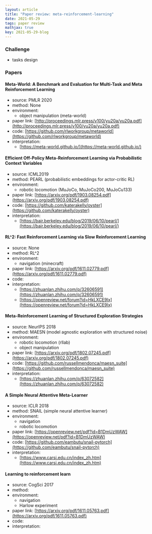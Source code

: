 ```yaml
---
layout: article
title: "Paper review: meta-reinforcement-learning"
date: 2021-05-29
tags: paper review
mathjax: true
key: 2021-05-29-blog
---
```

### Challenge
- tasks design

### Papers
#### Meta-World: A Benchmark and Evaluation for Multi-Task and Meta Reinforcement Learning
- source: PMLR 2020
- method: None
- environment:
  - object manipulation (meta-world) 
- paper link: [http://proceedings.mlr.press/v100/yu20a/yu20a.pdf](http://proceedings.mlr.press/v100/yu20a/yu20a.pdf)
- code:  [https://github.com/rlworkgroup/metaworld](https://github.com/rlworkgroup/metaworld)
- interpretation: 
  - [https://meta-world.github.io/](https://meta-world.github.io/)

#### Efficient Off-Policy Meta-Reinforcement Learning via Probabilistic Context Variables
- source: ICML2019
- method: PEARL (probabilistic embeddings for actor-critic RL)
- environment:
  - robotic locomotion (MuJoCo, MuJoCo200, MuJoCu133)
- paper link: [https://arxiv.org/pdf/1903.08254.pdf](https://arxiv.org/pdf/1903.08254.pdf)
- code: [https://github.com/katerakelly/oyster](https://github.com/katerakelly/oyster)
- interpretation: 
  - [https://bair.berkeley.edu/blog/2019/06/10/pearl/](https://bair.berkeley.edu/blog/2019/06/10/pearl/)

#### RL^2: Fast Reinforcement Learning via Slow Reinforcement Learning
- source: None
- method: RL^2
- environment:
  - navigation (minecraft)
- paper link: [https://arxiv.org/pdf/1611.02779.pdf](https://arxiv.org/pdf/1611.02779.pdf)
- code:  
- interpretation: 
  - [https://zhuanlan.zhihu.com/p/32606591](https://zhuanlan.zhihu.com/p/32606591)
  - [https://openreview.net/forum?id=HkLXCE9lx](https://openreview.net/forum?id=HkLXCE9lx)

#### Meta-Reinforcement Learning of Structured Exploration Strategies
- source: NeurIPS 2018
- method: MAESN (model agnostic exploration with structured noise)
- environment:
  - robotic locomotion (rllab)
  - object manipulation
- paper link: [https://arxiv.org/pdf/1802.07245.pdf](https://arxiv.org/pdf/1802.07245.pdf)
- code: [https://github.com/russellmendonca/maesn_suite](https://github.com/russellmendonca/maesn_suite)
- interpretation: 
  - [https://zhuanlan.zhihu.com/p/63072582](https://zhuanlan.zhihu.com/p/63072582)

#### A Simple Neural Attentive Meta-Learner
- source: ICLR 2018
- method: SNAIL (simple neural attentive learner)
- environment:
  - navigation 
  - robotic locomotion
- paper link: [https://openreview.net/pdf?id=B1DmUzWAW](https://openreview.net/pdf?id=B1DmUzWAW)
- code: [https://github.com/eambutu/snail-pytorch](https://github.com/eambutu/snail-pytorch)
- interpretation: 
  - [https://www.carsi.edu.cn/index_zh.htm](https://www.carsi.edu.cn/index_zh.htm)

#### Learning to reinforcement learn
- source: CogSci 2017
- method: 
- environment:
  - navigation
  - Harlow experiment
- paper link: [https://arxiv.org/pdf/1611.05763.pdf](https://arxiv.org/pdf/1611.05763.pdf)
- code:  
- interpretation: 


<!--
#### 
- source: 
- method: 
- environment:
- paper link: 
- code:  
- interpretation: 

-->